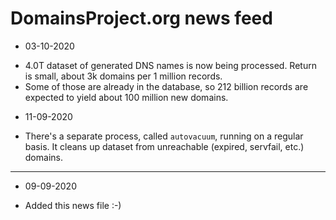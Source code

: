 # DomainsProject.org news feed


* 03-10-2020
- 4.0T dataset of generated DNS names is now being processed. Return is small, about 3k domains per 1 million records.
- Some of those are already in the database, so 212 billion records are expected to yield about 100 million new domains.

* 11-09-2020
- There's a separate process, called `autovacuum`, running on a regular basis. It cleans up dataset from unreachable (expired, servfail, etc.) domains.

---

* 09-09-2020
- Added this news file :-)
